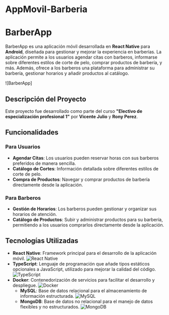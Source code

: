 # AppMovil-Barberia

# BarberApp

BarberApp es una aplicación móvil desarrollada en **React Native** para **Android**, diseñada para gestionar y mejorar la experiencia en barberías. La aplicación permite a los usuarios agendar citas con barberos, informarse sobre diferentes estilos de corte de pelo, comprar productos de barbería, y más. Además, ofrece a los barberos una plataforma para administrar su barbería, gestionar horarios y añadir productos al catálogo.

![BarberApp]

## Descripción del Proyecto

Este proyecto fue desarrollado como parte del curso **"Electivo de especialización profesional 1"** por **Vicente Julio** y **Rony Perez**.

## Funcionalidades

### Para Usuarios
- **Agendar Citas**: Los usuarios pueden reservar horas con sus barberos preferidos de manera sencilla.
- **Catálogo de Cortes**: Información detallada sobre diferentes estilos de corte de pelo.
- **Compra de Productos**: Navegar y comprar productos de barbería directamente desde la aplicación.

### Para Barberos
- **Gestión de Horarios**: Los barberos pueden gestionar y organizar sus horarios de atención.
- **Catálogo de Productos**: Subir y administrar productos para su barbería, permitiendo a los usuarios comprarlos directamente desde la aplicación.

## Tecnologías Utilizadas

- **React Native**: Framework principal para el desarrollo de la aplicación móvil.
![React Native](https://upload.wikimedia.org/wikipedia/commons/a/a7/React-icon.svg)
- **TypeScript**: Lenguaje de programación que añade tipos estáticos opcionales a JavaScript, utilizado para mejorar la calidad del código.
   ![TypeScript](https://upload.wikimedia.org/wikipedia/commons/4/4c/Typescript_logo_2020.svg)
- **Docker**: Contenedorización de servicios para facilitar el desarrollo y despliegue.
![Docker](https://upload.wikimedia.org/wikipedia/commons/thumb/4/4e/Docker_%28container_engine%29_logo.svg/1280px-Docker_%28container_engine%29_logo.svg.png)
  - **MySQL**: Base de datos relacional para el almacenamiento de información estructurada.
  ![MySQL](https://upload.wikimedia.org/wikipedia/fr/thumb/6/62/MySQL.svg/1280px-MySQL.svg.png)
  - **MongoDB**: Base de datos no relacional para el manejo de datos flexibles y no estructurados.
  ![MongoDB](https://upload.wikimedia.org/wikipedia/commons/thumb/9/93/MongoDB_Logo.svg/2560px-MongoDB_Logo.svg.png)


